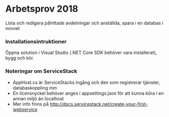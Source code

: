 # Arbetsprov 2018
Lista och redigera påhittade avdelningar och anställda, spara i en databas i minnet

### Installationsintruktioner

Öppna solution i Visual Studio (.NET Core SDK behöver vara installerat), bygg och kör.

### Noteringar om ServiceStack

* AppHost.cs är ServiceStacks ingång och den som registrerar tjänster, databaskoppling mm
* En licensnyckel behöver anges i appsettings.json för att kunna köra i en annan miljö än localhost
* Mer info finns på http://docs.servicestack.net/create-your-first-webservice